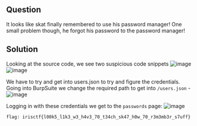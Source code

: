 ## Question
It looks like skat finally remembered to use his password manager! One small problem though, he forgot his password to the password manager!

## Solution
Looking at the source code, we see two suspicious code snippets
![image](https://github.com/user-attachments/assets/48fcb5cf-525d-4913-bbee-7432dbda9a85)
![image](https://github.com/user-attachments/assets/cee15142-2966-4bd1-9956-ecf1c1b8d209)

We have to try and get into users.json to try and figure the credentials. Going into BurpSuite we change the required path to get into `/users.json` -
![image](https://github.com/user-attachments/assets/43a875be-6ece-46c0-bb57-952e6af068f7)

Logging in with these credentials we get to the `passwords` page:
![image](https://github.com/user-attachments/assets/13e33cd7-7023-4659-a254-5092e8583659)

`flag: irisctf{l00k5_l1k3_w3_h4v3_70_t34ch_sk47_h0w_70_r3m3mb3r_s7uff}`

